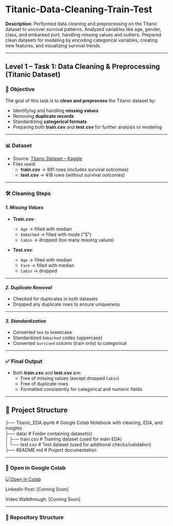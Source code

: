 # **Titanic-Data-Cleaning-Train-Test**
**Description:**
Performed data cleaning and preprocessing on the Titanic dataset to uncover survival patterns. Analyzed variables like age, gender, class, and embarked port, handling missing values and outliers. Prepared clean datasets for modeling by encoding categorical variables, creating new features, and visualizing survival trends.

---

## **Level 1 – Task 1: Data Cleaning & Preprocessing (Titanic Dataset)**

### 🎯 **Objective**
The goal of this task is to **clean and preprocess** the Titanic dataset by:
- Identifying and handling **missing values**
- Removing **duplicate records**
- Standardizing **categorical formats**
- Preparing both **train.csv** and **test.csv** for further analysis or modeling

---

### 📊 **Dataset**
- Source: [Titanic Dataset – Kaggle](https://www.kaggle.com/c/titanic/data)  
- Files used:  
  - **train.csv** → 891 rows (includes survival outcomes)  
  - **test.csv** → 418 rows (without survival outcomes)  

---

### 🛠 **Cleaning Steps**
#### *1. Missing Values*
- **Train.csv**:  
  - `Age` → filled with median  
  - `Embarked` → filled with mode ("S")  
  - `Cabin` → dropped (too many missing values)  

- **Test.csv**:  
  - `Age` → filled with median  
  - `Fare` → filled with median  
  - `Cabin` → dropped  

---

#### *2. Duplicate Removal*
- Checked for duplicates in both datasets  
- Dropped any duplicate rows to ensure uniqueness  

---

#### *3. Standardization*
- Converted `Sex` to lowercase  
- Standardized `Embarked` codes (uppercase)  
- Converted `Survived` column (train only) to categorical  

---

### ✅ **Final Output**
- Both **train.csv** and **test.csv** are:  
  - Free of missing values (except dropped `Cabin`)  
  - Free of duplicate rows  
  - Formatted consistently for categorical and numeric fields
 
---

## 📂 Project Structure

├── Titanic_EDA.ipynb       # Google Colab Notebook with cleaning, EDA, and insights  
├── data/                   # Folder containing dataset(s)  
│   ├── train.csv           # Training dataset (used for main EDA)  
│   └── test.csv            # Test dataset (used for additional checks/validation)  
├── README.md               # Project documentation

---

### 🔗 Open in Google Colab
[![Open In Colab](https://colab.research.google.com/assets/colab-badge.svg)](https://colab.research.google.com/drive/1dHqGRIMo8SlvjMlopBNz8d40w14WDbDP?authuser=4#scrollTo=w_KHH9K90odB)

LinkedIn Post: [Coming Soon]

Video Walkthrough: [Coming Soon]

---

### 📂 Repository Structure
